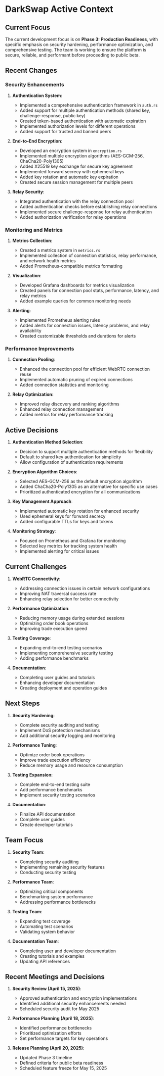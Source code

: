 # DarkSwap Active Context

## Current Focus

The current development focus is on **Phase 3: Production Readiness**, with specific emphasis on security hardening, performance optimization, and comprehensive testing. The team is working to ensure the platform is secure, reliable, and performant before proceeding to public beta.

## Recent Changes

### Security Enhancements

1. **Authentication System**:
   - Implemented a comprehensive authentication framework in `auth.rs`
   - Added support for multiple authentication methods (shared key, challenge-response, public key)
   - Created token-based authentication with automatic expiration
   - Implemented authorization levels for different operations
   - Added support for trusted and banned peers

2. **End-to-End Encryption**:
   - Developed an encryption system in `encryption.rs`
   - Implemented multiple encryption algorithms (AES-GCM-256, ChaCha20-Poly1305)
   - Added X25519 key exchange for secure key agreement
   - Implemented forward secrecy with ephemeral keys
   - Added key rotation and automatic key expiration
   - Created secure session management for multiple peers

3. **Relay Security**:
   - Integrated authentication with the relay connection pool
   - Added authentication checks before establishing relay connections
   - Implemented secure challenge-response for relay authentication
   - Added authorization verification for relay operations

### Monitoring and Metrics

1. **Metrics Collection**:
   - Created a metrics system in `metrics.rs`
   - Implemented collection of connection statistics, relay performance, and network health metrics
   - Added Prometheus-compatible metrics formatting

2. **Visualization**:
   - Developed Grafana dashboards for metrics visualization
   - Created panels for connection pool stats, performance, latency, and relay metrics
   - Added example queries for common monitoring needs

3. **Alerting**:
   - Implemented Prometheus alerting rules
   - Added alerts for connection issues, latency problems, and relay availability
   - Created customizable thresholds and durations for alerts

### Performance Improvements

1. **Connection Pooling**:
   - Enhanced the connection pool for efficient WebRTC connection reuse
   - Implemented automatic pruning of expired connections
   - Added connection statistics and monitoring

2. **Relay Optimization**:
   - Improved relay discovery and ranking algorithms
   - Enhanced relay connection management
   - Added metrics for relay performance tracking

## Active Decisions

1. **Authentication Method Selection**:
   - Decision to support multiple authentication methods for flexibility
   - Default to shared key authentication for simplicity
   - Allow configuration of authentication requirements

2. **Encryption Algorithm Choices**:
   - Selected AES-GCM-256 as the default encryption algorithm
   - Added ChaCha20-Poly1305 as an alternative for specific use cases
   - Prioritized authenticated encryption for all communications

3. **Key Management Approach**:
   - Implemented automatic key rotation for enhanced security
   - Used ephemeral keys for forward secrecy
   - Added configurable TTLs for keys and tokens

4. **Monitoring Strategy**:
   - Focused on Prometheus and Grafana for monitoring
   - Selected key metrics for tracking system health
   - Implemented alerting for critical issues

## Current Challenges

1. **WebRTC Connectivity**:
   - Addressing connection issues in certain network configurations
   - Improving NAT traversal success rate
   - Enhancing relay selection for better connectivity

2. **Performance Optimization**:
   - Reducing memory usage during extended sessions
   - Optimizing order book operations
   - Improving trade execution speed

3. **Testing Coverage**:
   - Expanding end-to-end testing scenarios
   - Implementing comprehensive security testing
   - Adding performance benchmarks

4. **Documentation**:
   - Completing user guides and tutorials
   - Enhancing developer documentation
   - Creating deployment and operation guides

## Next Steps

1. **Security Hardening**:
   - Complete security auditing and testing
   - Implement DoS protection mechanisms
   - Add additional security logging and monitoring

2. **Performance Tuning**:
   - Optimize order book operations
   - Improve trade execution efficiency
   - Reduce memory usage and resource consumption

3. **Testing Expansion**:
   - Complete end-to-end testing suite
   - Add performance benchmarks
   - Implement security testing scenarios

4. **Documentation**:
   - Finalize API documentation
   - Complete user guides
   - Create developer tutorials

## Team Focus

1. **Security Team**:
   - Completing security auditing
   - Implementing remaining security features
   - Conducting security testing

2. **Performance Team**:
   - Optimizing critical components
   - Benchmarking system performance
   - Addressing performance bottlenecks

3. **Testing Team**:
   - Expanding test coverage
   - Automating test scenarios
   - Validating system behavior

4. **Documentation Team**:
   - Completing user and developer documentation
   - Creating tutorials and examples
   - Updating API references

## Recent Meetings and Decisions

1. **Security Review (April 15, 2025)**:
   - Approved authentication and encryption implementations
   - Identified additional security enhancements needed
   - Scheduled security audit for May 2025

2. **Performance Planning (April 18, 2025)**:
   - Identified performance bottlenecks
   - Prioritized optimization efforts
   - Set performance targets for key operations

3. **Release Planning (April 20, 2025)**:
   - Updated Phase 3 timeline
   - Defined criteria for public beta readiness
   - Scheduled feature freeze for May 15, 2025